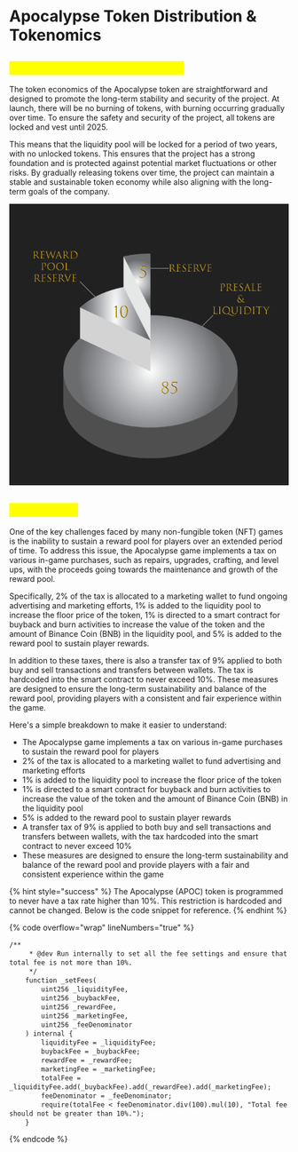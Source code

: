 # Apocalypse Token Distribution & Tokenomics

## <mark style="color:yellow;">Apocalypse Token Distribution</mark>

The token economics of the Apocalypse token are straightforward and designed to promote the long-term stability and security of the project. At launch, there will be no burning of tokens, with burning occurring gradually over time. To ensure the safety and security of the project, all tokens are locked and vest until 2025.&#x20;

This means that the liquidity pool will be locked for a period of two years, with no unlocked tokens. This ensures that the project has a strong foundation and is protected against potential market fluctuations or other risks. By gradually releasing tokens over time, the project can maintain a stable and sustainable token economy while also aligning with the long-term goals of the company.

![](<../.gitbook/assets/image (41).png>)

## <mark style="color:yellow;">Tokenomics</mark>

One of the key challenges faced by many non-fungible token (NFT) games is the inability to sustain a reward pool for players over an extended period of time. To address this issue, the Apocalypse game implements a tax on various in-game purchases, such as repairs, upgrades, crafting, and level ups, with the proceeds going towards the maintenance and growth of the reward pool.&#x20;

Specifically, 2% of the tax is allocated to a marketing wallet to fund ongoing advertising and marketing efforts, 1% is added to the liquidity pool to increase the floor price of the token, 1% is directed to a smart contract for buyback and burn activities to increase the value of the token and the amount of Binance Coin (BNB) in the liquidity pool, and 5% is added to the reward pool to sustain player rewards.

In addition to these taxes, there is also a transfer tax of 9% applied to both buy and sell transactions and transfers between wallets. The tax is hardcoded into the smart contract to never exceed 10%. These measures are designed to ensure the long-term sustainability and balance of the reward pool, providing players with a consistent and fair experience within the game.

Here's a simple breakdown to make it easier to understand:

* The Apocalypse game implements a tax on various in-game purchases to sustain the reward pool for players
* 2% of the tax is allocated to a marketing wallet to fund advertising and marketing efforts
* 1% is added to the liquidity pool to increase the floor price of the token
* 1% is directed to a smart contract for buyback and burn activities to increase the value of the token and the amount of Binance Coin (BNB) in the liquidity pool
* 5% is added to the reward pool to sustain player rewards
* A transfer tax of 9% is applied to both buy and sell transactions and transfers between wallets, with the tax hardcoded into the smart contract to never exceed 10%
* These measures are designed to ensure the long-term sustainability and balance of the reward pool and provide players with a fair and consistent experience within the game

{% hint style="success" %}
The Apocalypse (APOC) token is programmed to never have a tax rate higher than 10%. This restriction is hardcoded and cannot be changed. Below is the code snippet for reference.
{% endhint %}

{% code overflow="wrap" lineNumbers="true" %}
```solidity
/**
     * @dev Run internally to set all the fee settings and ensure that total fee is not more than 10%. 
     */
    function _setFees(
        uint256 _liquidityFee,
        uint256 _buybackFee,
        uint256 _rewardFee,
        uint256 _marketingFee,
        uint256 _feeDenominator
    ) internal {
        liquidityFee = _liquidityFee;
        buybackFee = _buybackFee;
        rewardFee = _rewardFee;
        marketingFee = _marketingFee;
        totalFee = _liquidityFee.add(_buybackFee).add(_rewardFee).add(_marketingFee);
        feeDenominator = _feeDenominator;
        require(totalFee < feeDenominator.div(100).mul(10), "Total fee should not be greater than 10%.");
    }
```
{% endcode %}
